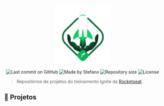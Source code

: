 <p align="center">
   <img src="./.github/logo.svg" alt="Ignite" width="180"/>
</p>

<p align="center">
  <img alt="Last commit on GitHub" src="https://img.shields.io/github/last-commit/alantomaiz/ApolloCast?color=01B755">
  <img alt="Made by Stefano" src="https://img.shields.io/badge/made%20by-alantomaiz-%20?color=01B755">
  <img alt="Repository size" src="https://img.shields.io/github/repo-size/alantomaiz/ApolloCast?color=01B755">
  <img alt="License" src="https://img.shields.io/badge/license-MIT-01B755">
</p>

> Repositórios de projetos do treinamento Ignite da [Rocketseat](https://github.com/Rocketseat).

## :rocket: Projetos
